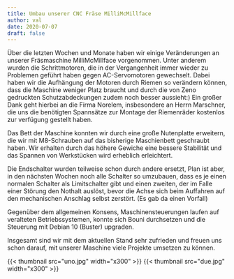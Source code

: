 ```yaml
---
title: Umbau unserer CNC Fräse MilliMcMillface
author: val
date: 2020-07-07
draft: false
---
```


Über die letzten Wochen und Monate haben wir einige Veränderungen an unserer Fräsmaschine MilliMcMillface vorgenommen. Unter anderem wurden die Schrittmotoren, die in der Vergangenheit immer wieder zu Problemen geführt haben gegen AC-Servomotoren gewechselt. Dabei haben wir die Aufhängung der Motoren durch Riemen so verändern können, dass die Maschine weniger Platz braucht und durch die von Zeno gedruckten Schutzabdeckungen zudem noch besser aussieht:) Ein großer Dank geht hierbei an die Firma Norelem, insbesondere an Herrn Marschner, die uns die benötigten Spannsätze zur Montage der Riemenräder kostenlos zur verfügung gestellt haben.

Das Bett der Maschine konnten wir durch eine große Nutenplatte erweitern, die wir mit M8-Schrauben auf das bisherige Maschienbett geschraubt haben. Wir erhalten durch das höhere Gewiche eine bessere Stabilität und das Spannen von Werkstücken wird erheblich erleichtert.

Die Endschalter wurden teilweise schon durch andere ersetzt, Plan ist aber, in den nächsten Wochen noch alle Schalter so umzubauen, dass es je einen normalen Schalter als Limitschalter gibt und einen zweiten, der im Falle einer Störung den Nothalt auslöst, bevor die Achse sich beim Auffahren auf den mechanischen Anschlag selbst zerstört. (Es gab da einen Vorfall)

Gegenüber dem allgemeinen Konsens, Maschinensteuerungen laufen auf veralteten Betriebssystemen, konnte sich Bouni durchsetzen und die Steuerung mit Debian 10 (Buster) upgraden.

Insgesamt sind wir mit dem aktuellen Stand sehr zufrieden und freuen uns schon darauf, mit unserer Maschine viele Projekte umsetzen zu können.

{{< thumbnail src="uno.jpg" width="x300" >}}
{{< thumbnail src="due.jpg" width="x300" >}}
